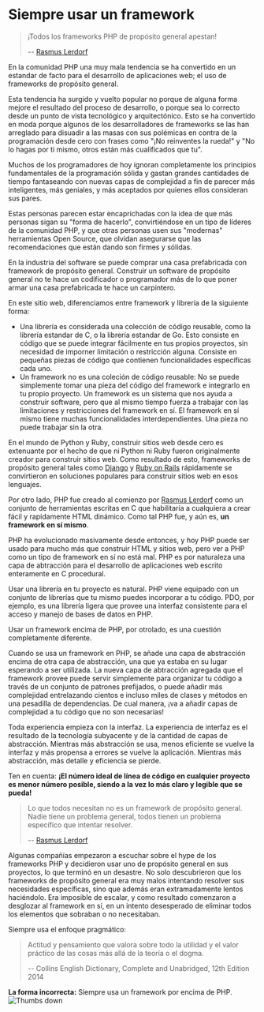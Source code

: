 # Siempre usar un framework #

> ¡Todos los frameworks PHP de propósito general apestan!
>
> -- [Rasmus Lerdorf](https://www.youtube.com/watch?v=DuB6UjEsY_Y)

En la comunidad PHP una muy mala tendencia se ha convertido en un estandar de facto para el desarrollo de aplicaciones web; el uso de frameworks de propósito general.

Esta tendencia ha surgido y vuelto popular no porque de alguna forma mejore el resultado del proceso de desarrollo, o porque sea lo correcto desde un punto de vista tecnológico y arquitectónico. Esto se ha convertido en moda porque algunos de los desarrolladores de frameworks se las han arreglado para disuadir a las masas con sus polémicas en contra de la programación desde cero con frases como "¡No reinventes la rueda!" y "No lo hagas por ti mismo, otros están más cualificados que tu".

Muchos de los programadores de hoy ignoran completamente los principios fundamentales de la programación sólida y gastan grandes cantidades de tiempo fantaseando con nuevas capas de complejidad a fin de parecer más inteligentes, más geniales, y más aceptados por quienes ellos consideran sus pares.

Estas personas parecen estar encaprichadas con la idea de que más personas sigan su "forma de hacerlo", convirtiéndose en un tipo de líderes de la comunidad PHP, y que otras personas usen sus "modernas" herramientas Open Source, que olvidan asegurarse que las recomendaciones que están dando son firmes y sólidas.

En la industria del software se puede comprar una casa prefabricada con framework de propósito general. Construir un software de propósito general no te hace un codificador o programador más de lo que poner armar una casa prefabricada te hace un carpintero.

En este sitio web, diferenciamos entre framework y librería de la siguiente forma:

 * Una librería es considerada una colección de código reusable, como la librería estandar de C, o la librería estandar de Go. Esto consiste en código que se puede integrar fácilmente en tus propios proyectos, sin necesidad de imporner limitación o restricción alguna. Consiste en pequeñas piezas de código que contienen funcionalidades específicas cada uno.
 * Un framework no es una coleción de código reusable: No se puede simplemente tomar una pieza del código del framework e integrarlo en tu propio proyecto. Un framework es un sistema que nos ayuda a construir software, pero que al mismo tiempo fuerza a trabajar con las limitaciones y restricciones del framework en sí. El framework en sí mismo tiene muchas funcionalidades interdependientes. Una pieza no puede trabajar sin la otra.

En el mundo de Python y Ruby, construir sitios web desde cero es extenuante por el hecho de que ni Python ni Ruby fueron originalmente creador para construir sitios web. Como resultado de esto, frameworks de propósito general tales como [Django](https://es.wikipedia.org/wiki/Django_(framework)) y [Ruby on Rails](https://es.wikipedia.org/wiki/Ruby_on_Rails) rápidamente se convirtieron en soluciones populares para construir sitios web en esos lenguajes.


Por otro lado, PHP fue creado al comienzo por [Rasmus Lerdorf](https://es.wikipedia.org/wiki/Rasmus_Lerdorf) como un conjunto de herramientas escritas en C que habilitaría a cualquiera a crear fácil y rapidamente HTML dinámico. Como tal PHP fue, y aún es, **un framework en sí mismo**.

PHP ha evolucionado masivamente desde entonces, y hoy PHP puede ser usado para mucho más que construir HTML y sitios web, pero ver a PHP como un tipo de framework en sí no está mal. PHP es por naturaleza una capa de abtracción para el desarrollo de aplicaciones web escrito enteramente en C procedural.

Usar una librería en tu proyecto es natural. PHP viene equipado con un conjunto de librerías que tu mismo puedes incorporar a tu código. PDO, por ejemplo, es una librería ligera que provee una interfaz consistente para el acceso y manejo de bases de datos en PHP.

Usar un framework encima de PHP, por otrolado, es una cuestión completamente diferente.

Cuando se usa un framework en PHP, se añade una capa de abstracción encima de otra capa de abstracción, una que ya estaba en su lugar esperando a ser utilizada. La nueva capa de abtracción agregada que el framework provee puede servir simplemente para organizar tu código a través de un conjunto de patrones prefijados, o puede añadir más complejidad entrelazando cientos e incluso miles de clases y métodos en una pesadilla de dependencias. De cual manera, ¡va a añadir capas de complejidad a tu código que no son necesarias!

Toda experiencia empieza con la interfaz. La experiencia de interfaz es el resultado de la tecnología subyacente y de la cantidad de capas de abstracción. Mientras más abstracción se usa, menos eficiente se vuelve la interfaz y más propensa a errores se vuelve la aplicación. Mientras más abstracción, más detalle y eficiencia se pierde.

Ten en cuenta: **¡El número ideal de línea de código en cualquier proyecto es menor número posible, siendo a la vez lo más claro y legible que se pueda!**

> Lo que todos necesitan no es un framework de propósito general. Nadie tiene un problema general, todos tienen un problema específico que intentar resolver.
>
> -- [Rasmus Lerdorf](https://www.youtube.com/watch?v=anr7DQnMMs0)

Algunas compañías empezaron a escuchar sobre el hype de los frameworks PHP y decidieron usar uno de propósito general en sus proyectos, lo que terminó en un desastre. No solo descubrieron que los frameworks de propósito general era muy malos intentando resolver sus necesidades específicas, sino que además eran extramadamente lentos haciéndolo. Era imposible de escalar, y como resultado comenzaron a desglozar al framework en sí, en un intento desesperado de eliminar todos los elementos que sobraban o no necesitaban.

Siempre usa el enfoque pragmático:

> 
> Actitud y pensamiento que valora sobre todo la utilidad y el valor práctico de las cosas más allá de la teoría o el dogma.
>
> -- Collins English Dictionary, Complete and Unabridged, 12th Edition 2014

**La forma incorrecta:** Siempre usa un framework por encima de PHP. ![Thumbs down](/img/thumbs-down.png)
